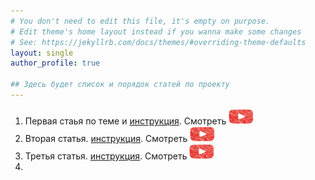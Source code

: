 ```yaml
---
# You don't need to edit this file, it's empty on purpose.
# Edit theme's home layout instead if you wanna make some changes
# See: https://jekyllrb.com/docs/themes/#overriding-theme-defaults
layout: single
author_profile: true

## Здесь будет список и порядок статей по проекту
---
```

1. Первая стаья по теме и [инструкция](https://fondurat-it.github.io/blog/post-sacha/). Смотреть <a href="https://youtube.com">
  <img src="assets/images/youtube.jpg" width="40" height="25" width="60" alt="Смотреть"></a>  
3. Вторая статья. [инструкция](https://fondurat-it.github.io/blog/post-sacha/). Смотреть <a href="https://youtube.com">
  <img src="assets/images/youtube.jpg" width="40" height="25" width="60" alt="Смотреть"></a> 
4. Третья статья. [инструкция](https://fondurat-it.github.io/blog/post-sacha/). Смотреть <a href="https://youtube.com">
  <img src="assets/images/youtube.jpg" width="40" height="25" width="60" alt="Смотреть"></a>
5. 
